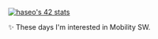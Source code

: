 [![haseo's 42 stats](https://badge42.herokuapp.com/api/stats/haseo)](https://github.com/JaeSeoKim/badge42)

✨ These days I'm interested in Mobility SW.
